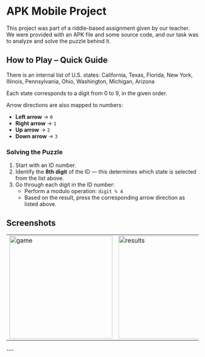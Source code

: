 # APK Mobile Project

This project was part of a riddle-based assignment given by our teacher.  
We were provided with an APK file and some source code, and our task was to analyze and solve the puzzle behind it.

## How to Play – Quick Guide

There is an internal list of U.S. states:
California, Texas, Florida, New York, Illinois, Pennsylvania, Ohio, Washington, Michigan, Arizona

Each state corresponds to a digit from 0 to 9, in the given order.

Arrow directions are also mapped to numbers:

- **Left arrow** → `0`
- **Right arrow** → `1`
- **Up arrow** → `2`
- **Down arrow** → `3`  


### Solving the Puzzle

1. Start with an ID number.
2. Identify the **8th digit** of the ID — this determines which state is selected from the list above.
3. Go through each digit in the ID number:
    - Perform a modulo operation: `digit % 4`
    - Based on the result, press the corresponding arrow direction as listed above.


## Screenshots

<table>
    <tr>
        <td><img src="screenshots/game" alt="game" width="270"/></td>
        <td><img src="screenshots/result" alt="results" width="270"/></td>
    </tr>
</table>
---
